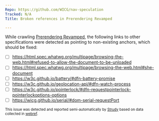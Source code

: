 ```yaml
---
Repo: https://github.com/WICG/nav-speculation
Tracked: N/A
Title: Broken references in Prerendering Revamped

---
```


While crawling [Prerendering Revamped](https://wicg.github.io/nav-speculation/prerendering.html), the following links to other specifications were detected as pointing to non-existing anchors, which should be fixed:
* [ ] https://html.spec.whatwg.org/multipage/browsing-the-web.html#refused-to-allow-the-document-to-be-unloaded
* [ ] https://html.spec.whatwg.org/multipage/browsing-the-web.html#she-document
* [ ] https://w3c.github.io/battery/#dfn-battery-promise
* [ ] https://w3c.github.io/geolocation-api/#dfn-watch-process
* [ ] https://w3c.github.io/pointerlock/#dfn-requestpointerlock-pointerlockoptions-options
* [ ] https://wicg.github.io/serial/#dom-serial-requestPort

<sub>This issue was detected and reported semi-automatically by [Strudy](https://github.com/w3c/strudy/) based on data collected in [webref](https://github.com/w3c/webref/).</sub>